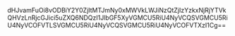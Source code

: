 dHJvamFuOi8vODBiY2Y0ZjItMTJmNy0xMWVkLWJiNzQtZjIzYzkxNjRjYTVkQHVzLnRjcGJici5uZXQ6NDQzI1JlbGF5XyVGMCU5RiU4NyVCQSVGMCU5RiU4NyVCOFVTLSVGMCU5RiU4NyVCQSVGMCU5RiU4NyVCOFVTXzI1Cg==